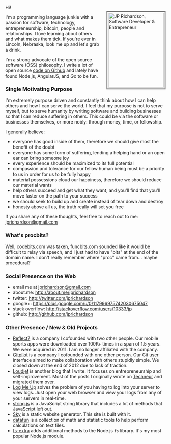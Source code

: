 <!--
author: JP Richardson
publish: 2013-08-20
title: About
-->

<a href="http://procbits.files.wordpress.com/2009/03/twitter.jpg"><img src="http://procbits.files.wordpress.com/2009/03/twitter.jpg" alt="JP Richardson, Software Developer & Entrepreneur" title="JP Richardson" width="174" height="234" style="float:right; padding: 3px; border: 3px solid gray; margin-left: 20px; margin-top: 20px; " /></a>

Hi!

I'm a programming language junkie with a passion for software, technology, entrepreneurship, bitcoin, people and relationships. I love learning about others and what makes them tick. If you're ever in Lincoln, Nebraska, look me up and let's grab a drink.

I'm a strong advocate of the open source software (OSS) philosophy. I write a lot of open source [code on Github][github] and lately have found Node.js, AngularJS, and Go to be fun.

### Single Motivating Purpose

I'm extremely purpose driven and constantly think about how I can help others and how I can serve the world. I feel that my purpose is not to serve myself, but to serve humanity by writing software and building businesses so that I can reduce suffering in others. This could be via the software or businesses themselves, or more nobly: through money, time, or fellowship.

I generally believe:

* everyone has good inside of them, therefore we should give most the benefit of the doubt
* everyone has some form of suffering, lending a helping hand or an open ear can bring someone joy
* every experience should be maximized to its full potential
* compassion and tolerance for our fellow human being must be a priority to us in order for us to be fully happy
* material possessions cloud our happiness, therefore we should reduce our material wants
* help others succeed and get what they want, and you'll find that you'll move faster on the path to your success
* we should seek to build up and create instead of tear down and destroy
* honesty above all us, the truth really will set you free

If you share any of these thoughts, feel free to reach out to me: jprichardson@gmail.com


### What's procbits?

Well, codebits.com was taken, funcbits.com sounded like it would be difficult to relay via speech, and I just had to have "bits" at the end of the domain name. I don't really remember where "proc" came from... maybe procedural? 



### Social Presence on the Web

- email me at jprichardson@gmail.com
- about.me: http://about.me/jprichardson
- twitter: http://twitter.com/jprichardson
- google+: https://plus.google.com/u/0/117996975742030675047
- stack overflow: http://stackoverflow.com/users/10333/jp
- github: http://github.com/jprichardson



### Other Presence / New & Old Projects

- [Reflect7](http://reflect7.com) is a company I cofounded with two other people. Our mobile sports apps were downloaded over 100K+ times in a span of 1.5 years. We were acquired in 2011. I am no longer affiliated with the company.
- [Gitpilot](http://gitpilot.com) is a company I cofounded with one other person. Our Git user interface aimed to make collaboration with others stupidly simple. We closed down at the end of 2012 due to lack of traction.
- [Loudjet](http://loudjet.com) is another blog that I write. It focuses on entrepreneurship and self-improvement. Most of the posts I originally wrote on [Techneur](http://techneur.com) and migrated them over.
- [Log Me Up](http://logmeup.com) solves the problem of you having to log into your server to view logs. Just open your web browser and view your logs from any of your servers in real-time.
- [string.js](http://stringjs.com) is a JavaScript string library that includes a lot of methods that JavaScript left out.
- [Sky](https://github.com/skywrite) is a static website generator. This site is built with it.
- [datafun](http://datafun.org) is a collection of math and statistic tools to help perform calculations on text files.
- [fs-extra](https://github.com/jprichardson/node-fs-extra) adds additional methods to the Node.js `fs` library. It's my most popular Node.js module.


[github]: http://github.com/jprichardson